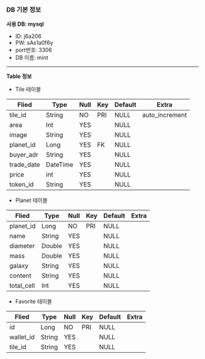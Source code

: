 <h3>DB 기본 정보</h3>

**사용 DB: mysql** <br/>
- ID: j6a206 <br/>
- PW: sAs1a0f6y <br/>
- port번호: 3306 <br/>
- DB 이름: mint <br>
----------------------------
**Table 정보**

- Tile 테이블 <br>

| Flied      | Type         | Null | Key  | Default | Extra          |
| -----      | ----         | ---- | ---- | ------  | ------         |
| tile_id    | String       | NO   | PRI  | NULL    | auto_increment |
| area       | Int          | YES  |      | NULL    |                |
| image      | String       | YES  |      | NULL    |                |
| planet_id  | Long         | YES  | FK   | NULL    |                |
| buyer_adr  | String       | YES  |      | NULL    |                |
| trade_date | DateTime     | YES  |      | NULL    |                |
| price      | int          | YES  |      | NULL    |                |
| token_id   | String       | YES  |      | NULL    |                |

- Planet 테이블

| Flied       | Type         | Null | Key  | Default | Extra  |
| -----       | ----         | ---- | ---- | ------  | ------ |
| planet_id   | Long         | NO   | PRI  | NULL    |        |
| name        | String       | YES  |      | NULL    |        |
| diameter    | Double       | YES  |      | NULL    |        |
| mass        | Double       | YES  |      | NULL    |        |
| galaxy      | String       | YES  |      | NULL    |        |
| content     | String       | YES  |      | NULL    |        |
| total_cell  | Int          | YES  |      | NULL    |        |

- Favorite 테이블

| Flied       | Type         | Null | Key  | Default | Extra  |
| -----       | ----         | ---- | ---- | ------  | ------ |
| id          | Long         | NO   | PRI  | NULL    |        |
| wallet_id   | String       | YES  |      | NULL    |        |
| tile_id     | String       | YES  |      | NULL    |        |
